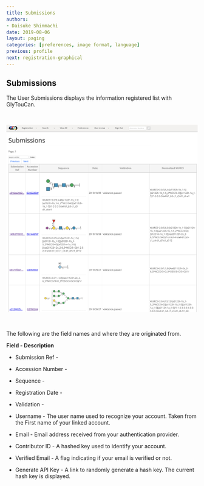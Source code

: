 ```yaml
---
title: Submissions
authors:
- Daisuke Shinmachi
date: 2019-08-06
layout: paging
categories: [preferences, image format, language]
previous: profile
next: registration-graphical
---
```


Submissions
------------
  The User Submissions displays the information registered list with GlyTouCan.  

<br>

![submissions](/images/manual/submissions.png)

<br>

The following are the field names and where they are originated from.

**Field - Description**
* Submission Ref -
* Accession Number -
* Sequence -
* Registration Date -
* Validation -

* Username - The user name used to recognize your account.  Taken from the First name of your linked account.  
* Email - Email address received from your authentication provider.  
* Contributor ID - A hashed key used to identify your account.  
* Verified Email - A flag indicating if your email is verified or not.  
* Generate API Key - A link to randomly generate a hash key.  The current hash key is displayed.  



<br>

<div id='discourse-comments'></div>

<script type="text/javascript">
  DiscourseEmbed = { discourseUrl: 'http://test.discourse.glytoucan.org/',
                     discourseEmbedUrl: 'http://code.glytoucan.org/manual/profile/' };

  (function() {
    var d = document.createElement('script'); d.type = 'text/javascript'; d.async = true;
    d.src = DiscourseEmbed.discourseUrl + 'javascripts/embed.js';
    (document.getElementsByTagName('head')[0] || document.getElementsByTagName('body')[0]).appendChild(d);
  })();
</script>

<br>

<br>
